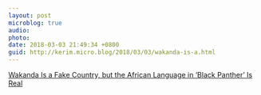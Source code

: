 ```yaml
---
layout: post
microblog: true
audio: 
photo: 
date: 2018-03-03 21:49:34 +0800
guid: http://kerim.micro.blog/2018/03/03/wakanda-is-a.html
---
```

[Wakanda Is a Fake Country, but the African Language in ‘Black Panther’ Is Real](https://www.nytimes.com/2018/02/16/us/wakanda-black-panther.html)
